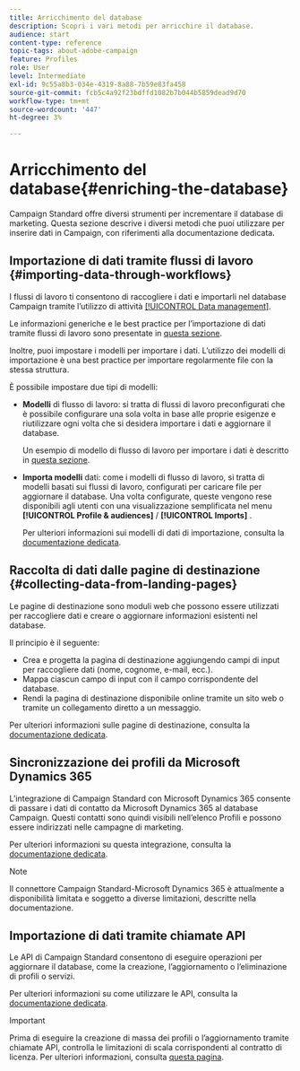 ```yaml
---
title: Arricchimento del database
description: Scopri i vari metodi per arricchire il database.
audience: start
content-type: reference
topic-tags: about-adobe-campaign
feature: Profiles
role: User
level: Intermediate
exl-id: 9c55a8b3-034e-4319-8a88-7b59e83fa458
source-git-commit: fcb5c4a92f23bdffd1082b7b044b5859dead9d70
workflow-type: tm+mt
source-wordcount: '447'
ht-degree: 3%

---
```


# Arricchimento del database{#enriching-the-database}

Campaign Standard offre diversi strumenti per incrementare il database di marketing. Questa sezione descrive i diversi metodi che puoi utilizzare per inserire dati in Campaign, con riferimenti alla documentazione dedicata.

## Importazione di dati tramite flussi di lavoro {#importing-data-through-workflows}

I flussi di lavoro ti consentono di raccogliere i dati e importarli nel database Campaign tramite l’utilizzo di attività [[!UICONTROL Data management]](../../automating/using/about-data-management-activities.md).

Le informazioni generiche e le best practice per l’importazione di dati tramite flussi di lavoro sono presentate in [questa sezione](../../automating/using/about-data-import-and-export.md).

Inoltre, puoi impostare i modelli per importare i dati. L’utilizzo dei modelli di importazione è una best practice per importare regolarmente file con la stessa struttura.

È possibile impostare due tipi di modelli:

* **Modelli** di flusso di lavoro: si tratta di flussi di lavoro preconfigurati che è possibile configurare una sola volta in base alle proprie esigenze e riutilizzare ogni volta che si desidera importare i dati e aggiornare il database.

   Un esempio di modello di flusso di lavoro per importare i dati è descritto in [questa sezione](../../automating/using/creating-import-workflow-templates.md).

* **Importa modelli** dati: come i modelli di flusso di lavoro, si tratta di modelli basati sui flussi di lavoro, configurati per caricare file per aggiornare il database. Una volta configurate, queste vengono rese disponibili agli utenti con una visualizzazione semplificata nel menu **[!UICONTROL Profile & audiences]** / **[!UICONTROL Imports]** .

   Per ulteriori informazioni sui modelli di dati di importazione, consulta la [documentazione dedicata](../../automating/using/importing-data-with-import-templates.md).

## Raccolta di dati dalle pagine di destinazione {#collecting-data-from-landing-pages}

Le pagine di destinazione sono moduli web che possono essere utilizzati per raccogliere dati e creare o aggiornare informazioni esistenti nel database.

Il principio è il seguente:

* Crea e progetta la pagina di destinazione aggiungendo campi di input per raccogliere dati (nome, cognome, e-mail, ecc.).
* Mappa ciascun campo di input con il campo corrispondente del database.
* Rendi la pagina di destinazione disponibile online tramite un sito web o tramite un collegamento diretto a un messaggio.

Per ulteriori informazioni sulle pagine di destinazione, consulta la [documentazione dedicata](../../channels/using/getting-started-with-landing-pages.md).

## Sincronizzazione dei profili da Microsoft Dynamics 365

L’integrazione di Campaign Standard con Microsoft Dynamics 365 consente di passare i dati di contatto da Microsoft Dynamics 365 al database Campaign.
Questi contatti sono quindi visibili nell’elenco Profili e possono essere indirizzati nelle campagne di marketing.

Per ulteriori informazioni su questa integrazione, consulta la [documentazione dedicata](../../integrating/using/d365-acs-get-started.md).

>[!NOTE]
>
>Il connettore Campaign Standard-Microsoft Dynamics 365 è attualmente a disponibilità limitata e soggetto a diverse limitazioni, descritte nella documentazione.

## Importazione di dati tramite chiamate API

Le API di Campaign Standard consentono di eseguire operazioni per aggiornare il database, come la creazione, l’aggiornamento o l’eliminazione di profili o servizi.

Per ulteriori informazioni su come utilizzare le API, consulta la [documentazione dedicata](../../api/using/get-started-apis.md).

>[!IMPORTANT]
>
>Prima di eseguire la creazione di massa dei profili o l’aggiornamento tramite chiamate API, controlla le limitazioni di scala corrispondenti al contratto di licenza. Per ulteriori informazioni, consulta [questa pagina](https://helpx.adobe.com/it/legal/product-descriptions/campaign-standard.html#ITInfrastructureResourcesbyActiveProfilesTiers).
